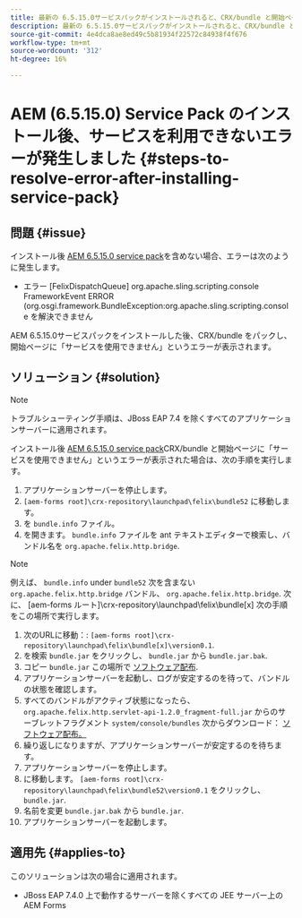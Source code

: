 ```yaml
---
title: 最新の 6.5.15.0サービスパックがインストールされると、CRX/bundle と開始ページサービスが使用できなくなる
description: 最新の 6.5.15.0サービスパックがインストールされると、CRX/bundle と開始ページサービスが使用できなくなる
source-git-commit: 4e4dca8ae8ed49c5b81934f22572c84938f4f676
workflow-type: tm+mt
source-wordcount: '312'
ht-degree: 16%

---
```



# AEM (6.5.15.0) Service Pack のインストール後、サービスを利用できないエラーが発生しました {#steps-to-resolve-error-after-installing-service-pack}

## 問題 {#issue}

インストール後 [AEM 6.5.15.0 service pack](https://experience.adobe.com/#/downloads/content/software-distribution/en/aem.html?package=/content/software-distribution/jp/details.html/content/dam/aem/public/adobe/packages/cq650/servicepack/aem-service-pkg-6.5.15.0.zip)を含めない場合、エラーは次のように発生します。
* エラー [FelixDispatchQueue] org.apache.sling.scripting.console FrameworkEvent ERROR (org.osgi.framework.BundleException:org.apache.sling.scripting.console を解決できません

AEM 6.5.15.0サービスパックをインストールした後、CRX/bundle をパックし、開始ページに「サービスを使用できません」というエラーが表示されます。

## ソリューション {#solution}

>[!NOTE]
>
>トラブルシューティング手順は、JBoss EAP 7.4 を除くすべてのアプリケーションサーバーに適用されます。

インストール後 [AEM 6.5.15.0 service pack](https://experience.adobe.com/#/downloads/content/software-distribution/en/aem.html?package=/content/software-distribution/jp/details.html/content/dam/aem/public/adobe/packages/cq650/servicepack/aem-service-pkg-6.5.15.0.zip)CRX/bundle と開始ページに「サービスを使用できません」というエラーが表示された場合は、次の手順を実行します。

1. アプリケーションサーバーを停止します。
1. `[aem-forms root]\crx-repository\launchpad\felix\bundle52` に移動します。
1. を `bundle.info` ファイル。
1. を開きます。 `bundle.info` ファイルを ant テキストエディターで検索し、バンドル名を `org.apache.felix.http.bridge`.

>[!NOTE]
>
>例えば、 `bundle.info` under `bundle52` 次を含まない `org.apache.felix.http.bridge` バンドル、 `org.apache.felix.http.bridge`. 次に、 [aem-forms ルート]\crx-repository\launchpad\felix\bundle[x] 次の手順をこの場所で実行します。

1. 次のURLに移動：: `[aem-forms root]\crx-repository\launchpad\felix\bundle[x]\version0.1`.
1. を検索 `bundle.jar` をクリックし、 `bundle.jar` から `bundle.jar.bak`.
1. コピー `bundle.jar` この場所で [ソフトウェア配布](https://jira.corp.adobe.com/secure/attachment/9402702/bundle.jar).
1. アプリケーションサーバーを起動し、ログが安定するのを待って、バンドルの状態を確認します。
1. すべてのバンドルがアクティブ状態になったら、 `org.apache.felix.http.servlet-api-1.2.0_fragment-full.jar` からのサーブレットフラグメント `system/console/bundles` 次からダウンロード： [ソフトウェア配布。](https://jira.corp.adobe.com/secure/attachment/9396977/org.apache.felix.http.servlet-api-1.2.0_fragment_full.jar)
1. 繰り返しになりますが、アプリケーションサーバーが安定するのを待ちます。
1. アプリケーションサーバーを停止します。
1. に移動します。 `[aem-forms root]\crx-repository\launchpad\felix\bundle52\version0.1` をクリックし、 `bundle.jar`.
1. 名前を変更 `bundle.jar.bak` から `bundle.jar`.
1. アプリケーションサーバーを起動します。

## 適用先 {#applies-to}

このソリューションは次の場合に適用されます。
* JBoss EAP 7.4.0 上で動作するサーバーを除くすべての JEE サーバー上のAEM Forms
